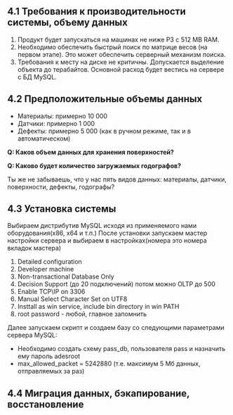 

## 4.1 Требования к производительности системы, объему данных ##

  1. Продукт будет запускаться на машинах не ниже P3 с 512 MB RAM.
  1. Необходимо обеспечить быстрый поиск по матрице весов (на первом этапе). Это может обеспечить серверный механизм поиска.
  1. Требования к месту на диске не критичны. Допускается выделение объекта до терабайтов. Основной расход будет вестись на сервере с БД MySQL.

## 4.2 Предположительные объемы данных ##
  * Материалы: примерно 10 000
  * Датчики: примерно 1 000
  * Дефекты: примерно 5 000 (как в ручном режиме, так и в автоматическом)

**Q: Каков объем данных для хранения поверхностей?**

**Q: Каково будет количество загружаемых годографов?**

Ты же не забываешь, что у нас пять видов данных: материалы, датчики, поверхности, дефекты, годографы?

## 4.3 Установка системы ##

Выбираем дистрибутив MySQL исходя из применяемого нами оборудования(x86, x64 и т.п.)
После установки запускаем мастер настройки сервера и выбираем в настройках(номера это номера вкладок мастера)

  1. Detailed configuration
  1. Developer machine
  1. Non-transactional Database Only
  1. Decision Support (до 20 подключений) потом можно OLTP до 500
  1. Enable TCP\IP on 3306
  1. Manual Select Character Set on UTF8
  1. Insttall as win service, include bin directory in win PATH
  1. root password - любой, главное запомнить

Далее запускаем скрипт и создаем базу со следующими параметрами сервера MySQL:
  * Необходимо создать схему pass\_db, пользователя pass и назначить ему пароль adesroot
  * max\_allowed\_packet = 5242880 (т.е. максимум 5 Мб данных, отправляемых за раз)


## 4.4 Миграция данных, бэкапирование, восстановление ##